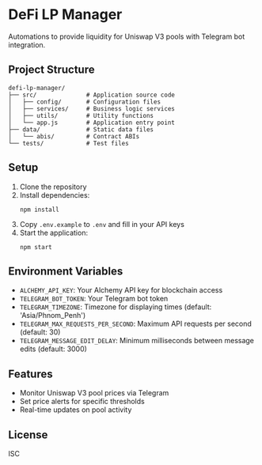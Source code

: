 # DeFi LP Manager

Automations to provide liquidity for Uniswap V3 pools with Telegram bot integration.

## Project Structure

```
defi-lp-manager/
├── src/              # Application source code
│   ├── config/       # Configuration files
│   ├── services/     # Business logic services
│   ├── utils/        # Utility functions
│   └── app.js        # Application entry point
├── data/             # Static data files
│   └── abis/         # Contract ABIs
└── tests/            # Test files
```

## Setup

1. Clone the repository
2. Install dependencies:
   ```
   npm install
   ```
3. Copy `.env.example` to `.env` and fill in your API keys
4. Start the application:
   ```
   npm start
   ```

## Environment Variables

- `ALCHEMY_API_KEY`: Your Alchemy API key for blockchain access
- `TELEGRAM_BOT_TOKEN`: Your Telegram bot token
- `TELEGRAM_TIMEZONE`: Timezone for displaying times (default: 'Asia/Phnom_Penh')
- `TELEGRAM_MAX_REQUESTS_PER_SECOND`: Maximum API requests per second (default: 30)
- `TELEGRAM_MESSAGE_EDIT_DELAY`: Minimum milliseconds between message edits (default: 3000)

## Features

- Monitor Uniswap V3 pool prices via Telegram
- Set price alerts for specific thresholds
- Real-time updates on pool activity

## License

ISC
